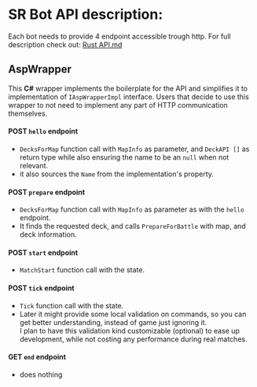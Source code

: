 # SR Bot API description:
Each bot needs to provide 4 endpoint accessible trough http.
For full description check out: [Rust API.md](https://gitlab.com/skylords-reborn/skylords-reborn-bot-api-rust/-/blob/main/API.md?ref_type=heads)

## AspWrapper
This **C#** wrapper implements the boilerplate for the API and simplifies it to implementation of ``IAspWrapperImpl`` interface.
Users that decide to use this wrapper to not need to implement any part of HTTP communication themselves.


#### POST ``hello`` endpoint
- ``DecksForMap`` function call with ``MapInfo`` as parameter, and ``DeckAPI []`` as return type while also ensuring the name to be an ``null`` when not relevant.
- it also sources the ``Name`` from the implementation's property.

#### POST ``prepare`` endpoint
- ``DecksForMap`` function call with ``MapInfo`` as parameter as with the ``hello`` endpoint.
- It finds the requested deck, and calls ``PrepareForBattle`` with map, and deck information.

#### POST ``start`` endpoint
- ``MatchStart`` function call with the state.

#### POST ``tick`` endpoint
- ``Tick`` function call with the state.
- Later it might provide some local validation on commands, so you can get better understanding, instead of game just ignoring it. 		
    I plan to have this validation kind customizable (optional) to ease up development, while not costing any performance during real matches.

#### GET ``end`` endpoint
- does nothing
